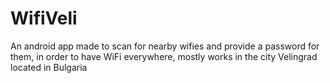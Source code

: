 # WifiVeli
An android app made to scan for nearby wifies and provide a password for them, in order to have WiFi everywhere, mostly works in the city Velingrad located in Bulgaria
